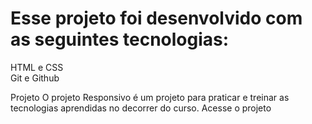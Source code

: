 # Esse projeto foi desenvolvido com as seguintes tecnologias:
HTML e CSS <br>
Git e Github


Projeto
O projeto Responsivo é um projeto para praticar e treinar as tecnologias aprendidas no decorrer do curso. Acesse o projeto
